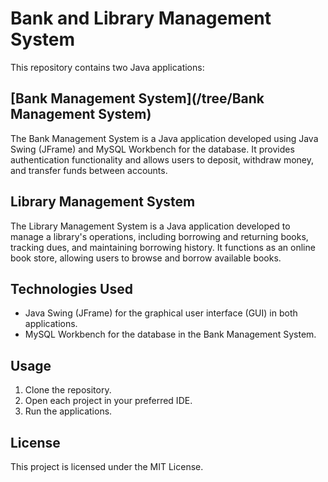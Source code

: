 # Bank and Library Management System

This repository contains two Java applications:

## [Bank Management System](/tree/Bank Management System)

The Bank Management System is a Java application developed using Java Swing (JFrame) and MySQL Workbench for the database. 
It provides authentication functionality and allows users to deposit, withdraw money, and transfer funds between accounts.

## Library Management System

The Library Management System is a Java application developed to manage a library's operations, including borrowing and returning books, tracking dues, and maintaining borrowing history. 
It functions as an online book store, allowing users to browse and borrow available books.

## Technologies Used

- Java Swing (JFrame) for the graphical user interface (GUI) in both applications.
- MySQL Workbench for the database in the Bank Management System.

## Usage

1. Clone the repository.
2. Open each project in your preferred IDE.
3. Run the applications.

## License

This project is licensed under the MIT License.
